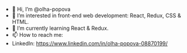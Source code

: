 - 👋 Hi, I’m @olha-popova
- 👀 I’m interested in front-end web development: React, Redux, CSS & HTML. 
- 🌱 I’m currently learning React & Redux.
- 📫 How to reach me:
- LinkedIn: https://www.linkedin.com/in/olha-popova-08870199/
